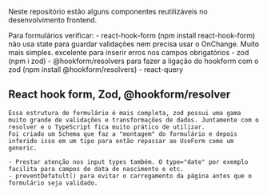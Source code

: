 Neste repositório estão alguns componentes reutilizáveis no desenvolvimento frontend.

Para formulários verificar:
    - react-hook-form (npm install react-hook-form) 
        não usa state para guardar validações nem precisa usar o OnChange. Muito mais simples.
        excelente para inserir erros nos campos obrigatórios 
    - zod (npm i zod)
    - @hookform/resolvers para fazer a ligação do hookform com o zod (npm install @hookform/resolvers)
    - react-query

 ## React hook form, Zod, @hookform/resolver

    Essa estrutura de formulário é mais completa, zod possui uma gama muito grande de validações e transformações de dados. Juntamente com o resolver e o TypeScript fica muito prático de utilizar.
    Foi criado um Schema que faz a "montagem" do formulário e depois inferido isso em um tipo para então repassar ao UseForm como um generic.

    - Prestar atenção nos input types também. O type="date" por exemplo facilita para campos de data de nascimento e etc.
    - preventDefatult() para evitar o carregamento da página antes que o formulário seja validado.

    